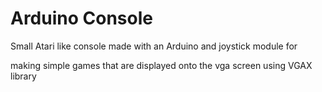# Arduino Console

Small Atari like console made with an Arduino and joystick module for

making simple games that are displayed onto the vga screen using VGAX library
